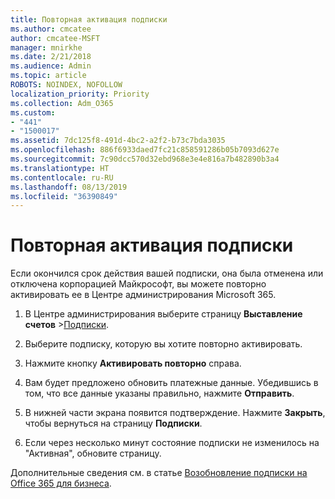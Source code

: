 ```yaml
---
title: Повторная активация подписки
ms.author: cmcatee
author: cmcatee-MSFT
manager: mnirkhe
ms.date: 2/21/2018
ms.audience: Admin
ms.topic: article
ROBOTS: NOINDEX, NOFOLLOW
localization_priority: Priority
ms.collection: Adm_O365
ms.custom:
- "441"
- "1500017"
ms.assetid: 7dc125f8-491d-4bc2-a2f2-b73c7bda3035
ms.openlocfilehash: 886f6933daed7fc21c858591286b05b7093d627e
ms.sourcegitcommit: 7c90dcc570d32ebd968e3e4e816a7b482890b3a4
ms.translationtype: HT
ms.contentlocale: ru-RU
ms.lasthandoff: 08/13/2019
ms.locfileid: "36390849"
---
```

# <a name="how-to-reactivate-a-subscription"></a>Повторная активация подписки

Если окончился срок действия вашей подписки, она была отменена или отключена корпорацией Майкрософт, вы можете повторно активировать ее в Центре администрирования Microsoft 365.
  
1. В Центре администрирования выберите страницу **Выставление счетов** \>[Подписки](https://go.microsoft.com/fwlink/p/?linkid=842054).

2. Выберите подписку, которую вы хотите повторно активировать.

3. Нажмите кнопку **Активировать повторно** справа.

4. Вам будет предложено обновить платежные данные. Убедившись в том, что все данные указаны правильно, нажмите **Отправить**.

5. В нижней части экрана появится подтверждение. Нажмите **Закрыть**, чтобы вернуться на страницу **Подписки**.

6. Если через несколько минут состояние подписки не изменилось на "Активная", обновите страницу.

Дополнительные сведения см. в статье [Возобновление подписки на Office 365 для бизнеса](https://docs.microsoft.com/ru-RU/office365/admin/subscriptions-and-billing/renew-your-subscription).